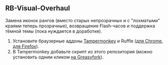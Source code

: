 ## RB-Visual-Overhaul

Замена иконок рангов (вместо старых непрозрачных и с "лохматыми" краями теперь прозрачные), возвращение Flash-часов и поддержка тёмной темы (пока нуждается в доработке).
1. Установите браузерные аддоны [Tampermonkey](https://www.tampermonkey.net/) и Ruffle ([для Chrome](https://chromewebstore.google.com/detail/ruffle-flash-emulator/donbcfbmhbcapadipfkeojnmajbakjdc?pli=1), [для Firefox](https://addons.mozilla.org/ru/firefox/addon/ruffle_rs/)).
2. В Tampermonkey добавьте скрипт из этого репозитория (можно установить одним кликом [на Greasyfork](https://greasyfork.org/ru/scripts/518726-rb-visual-overhaul)).
